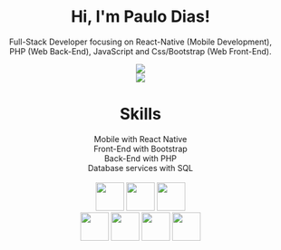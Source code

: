 <div align="center">
<h1>Hi, I'm Paulo Dias!</h1>

Full-Stack Developer focusing on React-Native (Mobile Development),<br> PHP (Web Back-End), JavaScript and Css/Bootstrap (Web Front-End).



 
<img align="center" src="http://github-readme-streak-stats.herokuapp.com?user=paulosvdd05&theme=transparent" />
 <br>
<img align="center" src="https://github-readme-stats.vercel.app/api/top-langs/?username=paulosvdd05&layout=compact&theme=transparent&hide=java,html&langs_count=4" />
 
 
<br>




  <div>
      <h1>Skills</h1>
      Mobile with React Native<br>
      Front-End with Bootstrap<br>
      Back-End with PHP<br>
      Database services with SQL<br>
  </div>
  <br>
 
  <div>
    <img height='50em' src="https://cdn.worldvectorlogo.com/logos/logo-javascript.svg">
    <img height='50em' src="https://cdn.worldvectorlogo.com/logos/react-2.svg">
    <img height='50em' src="https://cdn.worldvectorlogo.com/logos/typescript.svg">
    <br>
    <img height='50em' src='https://cdn.worldvectorlogo.com/logos/php-1.svg'>
    <img height='50em' src="https://cdn.worldvectorlogo.com/logos/html-1.svg">
    <img height='50em' src='https://cdn.worldvectorlogo.com/logos/css-3.svg'>
    <img height='50em' src='https://cdn.worldvectorlogo.com/logos/bootstrap-5-1.svg'>
  
    
  </div>
    </div>
  


 
